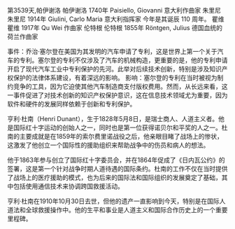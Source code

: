 第3539天,帕伊谢洛
帕伊谢洛 1740年
Paisiello, Giovanni 意大利作曲家
朱里尼
朱里尼 1914年
Giulini, Carlo Maria 意大利指挥家
今年是其诞辰 110 周年。
瞿维
瞿维 1917年
Qu Wei 作曲家
伦特根
伦特根 1855年
Röntgen, Julius 德国血统的荷兰作曲家

事件：乔治·塞尔登在美国为其发明的汽车申请了专利，这是世界上第一个关于汽车的专利。塞尔登的专利不仅涉及了汽车的机械构造，更重要的是，他的专利申请开启了现代汽车工业中专利保护的先河。此举对后续技术创新，特别是涉及知识产权保护的法律体系建设，有着深远的影响。
影响：塞尔登的专利在当时被视为制约竞争的工具，因为它迫使其他汽车制造商支付版权费用。然而，从长远来看，这一事件促进了对技术创新的知识产权保护意识，这在信息技术领域尤为重要，因为软件和硬件的发展同样依赖于创新和专利保护。

亨利·杜南（Henri Dunant），生于1828年5月8日，是瑞士商人、人道主义者。他是国际红十字运动的创始人之一，同时也是第一位获得诺贝尔和平奖的人之一。杜南的主要成就是在1859年的索尔费里诺战役之后，他亲眼目睹了战场上的惨状，这激发了他创立一个国际性的援助组织来帮助战争中的伤员和病人的想法。

他于1863年参与创立了国际红十字委员会，并在1864年促成了《日内瓦公约》的签署，这是第一个针对战争时期人道待遇的国际条约。杜南的工作不仅在当时提供了战场上的医疗援助的模式，也为后来的国际法和国际组织的发展奠定了基础，其中包括使用通信技术来协调跨国救援活动。

亨利·杜南在1910年10月30日去世，但他的遗产一直影响到今天，特别是在国际人道法和全球救援操作中。他的生平和事业是人道主义和国际合作历史上的一个重要里程碑。
